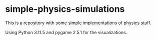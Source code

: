 # simple-physics-simulations
This is a repository with some simple implementations of physics stuff.

Using Python 3.11.5 and pygame 2.5.1 for the visualizations.
